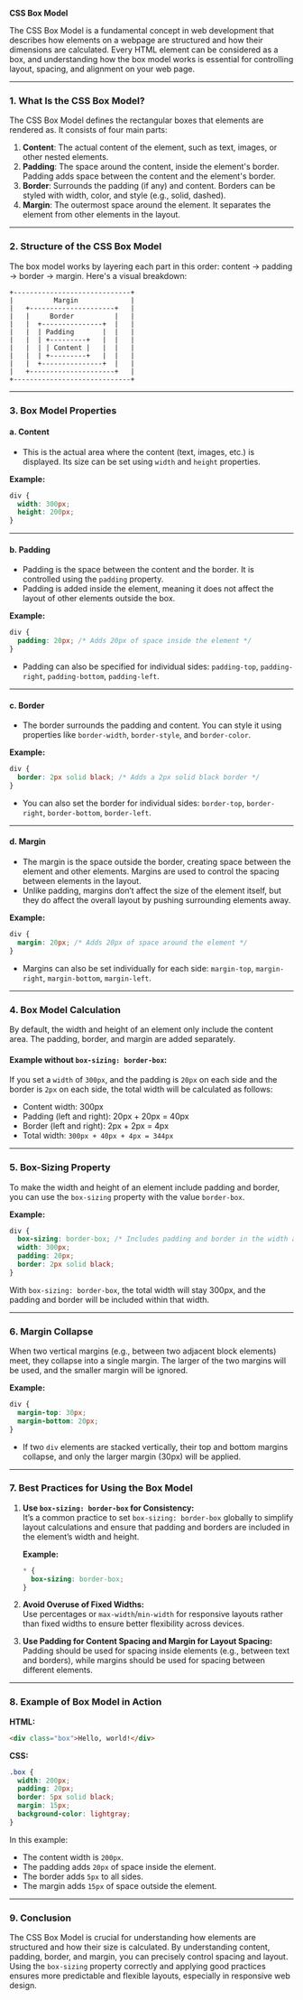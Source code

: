 **CSS Box Model**

The CSS Box Model is a fundamental concept in web development that describes how elements on a webpage are structured and how their dimensions are calculated. Every HTML element can be considered as a box, and understanding how the box model works is essential for controlling layout, spacing, and alignment on your web page.

---

### **1. What Is the CSS Box Model?**

The CSS Box Model defines the rectangular boxes that elements are rendered as. It consists of four main parts:

1. **Content**: The actual content of the element, such as text, images, or other nested elements.
2. **Padding**: The space around the content, inside the element's border. Padding adds space between the content and the element's border.
3. **Border**: Surrounds the padding (if any) and content. Borders can be styled with width, color, and style (e.g., solid, dashed).
4. **Margin**: The outermost space around the element. It separates the element from other elements in the layout.

---

### **2. Structure of the CSS Box Model**

The box model works by layering each part in this order: content → padding → border → margin. Here's a visual breakdown:

```
+-----------------------------+
|          Margin             |
|   +---------------------+   |
|   |     Border          |   |
|   |  +---------------+  |   |
|   |  | Padding       |  |   |
|   |  | +---------+   |  |   |
|   |  | | Content |   |  |   |
|   |  | +---------+   |  |   |
|   |  +---------------+  |   |
|   +---------------------+   |
+-----------------------------+
```

---

### **3. Box Model Properties**

#### **a. Content**

- This is the actual area where the content (text, images, etc.) is displayed. Its size can be set using `width` and `height` properties.
  
**Example:**
```css
div {
  width: 300px;
  height: 200px;
}
```

---

#### **b. Padding**

- Padding is the space between the content and the border. It is controlled using the `padding` property.
- Padding is added inside the element, meaning it does not affect the layout of other elements outside the box.

**Example:**
```css
div {
  padding: 20px; /* Adds 20px of space inside the element */
}
```

- Padding can also be specified for individual sides: `padding-top`, `padding-right`, `padding-bottom`, `padding-left`.

---

#### **c. Border**

- The border surrounds the padding and content. You can style it using properties like `border-width`, `border-style`, and `border-color`.

**Example:**
```css
div {
  border: 2px solid black; /* Adds a 2px solid black border */
}
```

- You can also set the border for individual sides: `border-top`, `border-right`, `border-bottom`, `border-left`.

---

#### **d. Margin**

- The margin is the space outside the border, creating space between the element and other elements. Margins are used to control the spacing between elements in the layout.
- Unlike padding, margins don’t affect the size of the element itself, but they do affect the overall layout by pushing surrounding elements away.

**Example:**
```css
div {
  margin: 20px; /* Adds 20px of space around the element */
}
```

- Margins can also be set individually for each side: `margin-top`, `margin-right`, `margin-bottom`, `margin-left`.

---

### **4. Box Model Calculation**

By default, the width and height of an element only include the content area. The padding, border, and margin are added separately.

#### **Example without `box-sizing: border-box`:**
If you set a `width` of `300px`, and the padding is `20px` on each side and the border is `2px` on each side, the total width will be calculated as follows:

- Content width: 300px
- Padding (left and right): 20px + 20px = 40px
- Border (left and right): 2px + 2px = 4px
- Total width: `300px + 40px + 4px = 344px`

---

### **5. Box-Sizing Property**

To make the width and height of an element include padding and border, you can use the `box-sizing` property with the value `border-box`.

**Example:**
```css
div {
  box-sizing: border-box; /* Includes padding and border in the width and height */
  width: 300px;
  padding: 20px;
  border: 2px solid black;
}
```

With `box-sizing: border-box`, the total width will stay 300px, and the padding and border will be included within that width.

---

### **6. Margin Collapse**

When two vertical margins (e.g., between two adjacent block elements) meet, they collapse into a single margin. The larger of the two margins will be used, and the smaller margin will be ignored.

**Example:**
```css
div {
  margin-top: 30px;
  margin-bottom: 20px;
}
```
- If two `div` elements are stacked vertically, their top and bottom margins collapse, and only the larger margin (30px) will be applied.

---

### **7. Best Practices for Using the Box Model**

1. **Use `box-sizing: border-box` for Consistency:**  
   It’s a common practice to set `box-sizing: border-box` globally to simplify layout calculations and ensure that padding and borders are included in the element’s width and height.

   **Example:**
   ```css
   * {
     box-sizing: border-box;
   }
   ```

2. **Avoid Overuse of Fixed Widths:**  
   Use percentages or `max-width`/`min-width` for responsive layouts rather than fixed widths to ensure better flexibility across devices.

3. **Use Padding for Content Spacing and Margin for Layout Spacing:**  
   Padding should be used for spacing inside elements (e.g., between text and borders), while margins should be used for spacing between different elements.

---

### **8. Example of Box Model in Action**

**HTML:**
```html
<div class="box">Hello, world!</div>
```

**CSS:**
```css
.box {
  width: 200px;
  padding: 20px;
  border: 5px solid black;
  margin: 15px;
  background-color: lightgray;
}
```

In this example:
- The content width is `200px`.
- The padding adds `20px` of space inside the element.
- The border adds `5px` to all sides.
- The margin adds `15px` of space outside the element.

---

### **9. Conclusion**

The CSS Box Model is crucial for understanding how elements are structured and how their size is calculated. By understanding content, padding, border, and margin, you can precisely control spacing and layout. Using the `box-sizing` property correctly and applying good practices ensures more predictable and flexible layouts, especially in responsive web design.